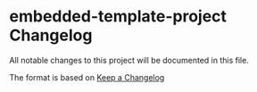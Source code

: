 <!-- markdownlint-disable MD024 -->

# embedded-template-project Changelog

All notable changes to this project will be documented in this file.


The format is based on [Keep a Changelog](http://keepachangelog.com/en/1.0.0/)

